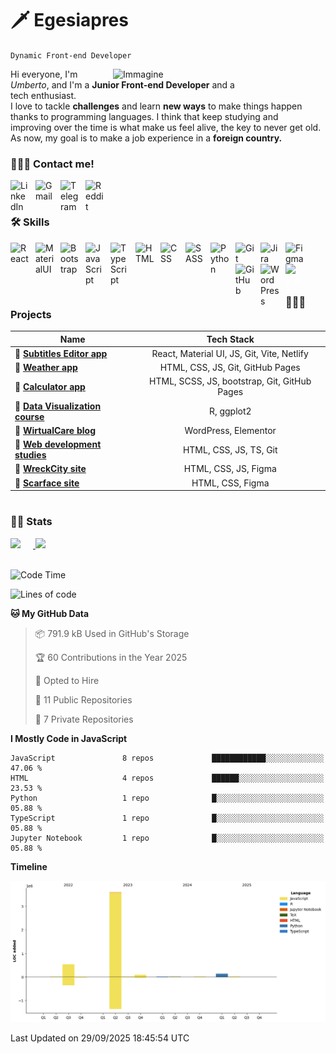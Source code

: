 # 🗡️ Egesiapres

`Dynamic Front-end Developer`

<img src="https://cdn.dribbble.com/users/1201592/screenshots/9078494/media/422a760a51cef7de2fa3db9daf697853.gif" alt="Immagine" width="340px" align="right" />

Hi everyone, I'm _Umberto_, and I'm a **Junior Front-end Developer** and a<br>tech enthusiast.<br> I love to tackle **challenges** and learn **new ways** to make things happen<br>thanks to programming languages. I think that keep studying and<br>improving over the time is what make us feel alive, the key to never get old.<br>As now, my goal is to make a job experience in a **foreign country.**

<!-- cosa sto facendo ora -->

<!-- If you like my profile, don't forget to hit the ⭐️ button -->

### 💁🏼‍♂️ Contact me!

<a href="https://www.linkedin.com/in/umberto-pasinetti/?locale=en_US" target="_blank"><img align='left' alt='LinkedIn' width='30px' src="https://cdn.jsdelivr.net/gh/devicons/devicon/icons/linkedin/linkedin-original.svg" style='padding-right: 10px;'/></a>
<a href="https://mail.google.com/mail/u/0/?fs=1&tf=cm&source=mailto&to=pasinetti96@gmail.com" target="_blank"><img align='left' alt='Gmail' width='30px' src="https://img.icons8.com/color/96/gmail-new.png" style='margin-right: 10px'/></a>
<a href="https://telegram.me/Egesiapres" target="_blank"><img align='left' alt='Telegram' width='30px' src="https://img.icons8.com/color/96/telegram-app--v1.png" style='margin-right: 10px'/></a>
<a href="https://www.reddit.com/user/Egesiapres" target="_blank"><img align='left' alt='Reddit' width='30px' src="https://img.icons8.com/external-tal-revivo-color-tal-revivo/96/external-reddit-gives-you-the-best-of-the-internet-in-one-place-logo-color-tal-revivo.png" style='margin-right: 10px'/></a>
<br />

#

### 🛠️ Skills

<img align="left" alt="React" width="30px" style="padding-right:10px;" src="https://cdn.jsdelivr.net/gh/devicons/devicon/icons/react/react-original.svg" />
<img align="left" alt="MaterialUI" width="30px" style="padding-right:10px;" src="https://cdn.jsdelivr.net/gh/devicons/devicon/icons/materialui/materialui-plain.svg" />
<img align="left" alt="Bootstrap" width="30px" style="padding-right:10px;" src="https://cdn.jsdelivr.net/gh/devicons/devicon/icons/bootstrap/bootstrap-original.svg" />
<img align="left" alt="JavaScript" width="30px" style="padding-right:10px;" src="https://cdn.jsdelivr.net/gh/devicons/devicon/icons/javascript/javascript-plain.svg" />
<img align="left" alt="TypeScript" width="30px" style="padding-right:10px;" src="https://cdn.jsdelivr.net/gh/devicons/devicon/icons/typescript/typescript-plain.svg" />
<img align="left" alt="HTML" width="30px" style="padding-right:10px;" src="https://cdn.jsdelivr.net/gh/devicons/devicon/icons/html5/html5-plain.svg" />
<img align="left" alt="CSS" width="30px" style="padding-right:10px;" src="https://cdn.jsdelivr.net/gh/devicons/devicon/icons/css3/css3-plain.svg" />
<img align="left" alt="SASS" width="30px" style="padding-right:10px;" src="https://cdn.jsdelivr.net/gh/devicons/devicon/icons/sass/sass-original.svg" />
<img align="left" alt="Python" width="30px" style="padding-right:10px;" src="https://cdn.jsdelivr.net/gh/devicons/devicon/icons/python/python-original.svg" />
<img align="left" alt="Git" width="30px" style="padding-right:10px;" src="https://cdn.jsdelivr.net/gh/devicons/devicon/icons/git/git-original.svg" />
<img align="left" alt="Jira" width="30px" style="padding-right:10px;" src="https://cdn.jsdelivr.net/gh/devicons/devicon/icons/jira/jira-original.svg" />
<img align="left" alt="Figma" width="30px" style="padding-right:10px;" src="https://cdn.jsdelivr.net/gh/devicons/devicon/icons/figma/figma-original.svg" />
<img align="left" alt="GitHub" width="30px" style="padding-right:10px;" src="https://cdn.jsdelivr.net/gh/devicons/devicon/icons/github/github-original.svg" />
<img align="left" alt="WordPress" width="30px" style="padding-right:10px;" src="https://cdn.jsdelivr.net/gh/devicons/devicon/icons/wordpress/wordpress-plain.svg" />
<img align="left" alt="LaTex" width="30px" style="padding-right:10px; color: #ffffff" src="https://cdn.jsdelivr.net/gh/devicons/devicon/icons/latex/latex-original.svg" />
<br />

#

### 👨🏼‍🏭 Projects

| Name                                                                          |                  Tech Stack                  |
| ----------------------------------------------------------------------------- | :------------------------------------------: |
| 🔗 [**Subtitles Editor app**](https://github.com/Egesiapres/subEditor-app)    |  React, Material UI, JS, Git, Vite, Netlify  |
| 🔗 [**Weather app**](https://github.com/Egesiapres/weather-app)               |       HTML, CSS, JS, Git, GitHub Pages       |
| 🔗 [**Calculator app**](https://github.com/Egesiapres/calculator-app)         | HTML, SCSS, JS, bootstrap, Git, GitHub Pages |
| 🔗 [**Data Visualization course**](https://github.com/Egesiapres/dataViz)     |                  R, ggplot2                  |
| 🔗 [**WirtualCare blog**](https://github.com/Egesiapres/wirtualCare-blog)     |             WordPress, Elementor             |
| 🔗 [**Web development studies**](https://github.com/Egesiapres/webDev-skills) |            HTML, CSS, JS, TS, Git            |
| 🔗 [**WreckCity site**](https://github.com/Egesiapres/wreckCity-site)         |             HTML, CSS, JS, Figma             |
| 🔗 [**Scarface site**](https://github.com/Egesiapres/scarface-site)           |               HTML, CSS, Figma               |

#

### 🕵🏼 Stats

<a href="https://github.com/Egesiapres">
  <img height="180px" src="https://github-readme-stats.vercel.app/api?username=Egesiapres&show_icons=true&theme=tokyonight" style="margin-right: 20px" />
</a>
<a href="https://github.com/Egesiapres">
  <img height="180px" src="https://github-readme-stats.vercel.app/api/top-langs/?username=Egesiapres&layout=compact&theme=tokyonight&langs_count=10&hide=r,php&card_width=375">
</a>
<br />
<br />

<!--START_SECTION:waka-->
![Code Time](http://img.shields.io/badge/Code%20Time-1%2C722%20hrs%2049%20mins-blue)

![Lines of code](https://img.shields.io/badge/From%20Hello%20World%20I%27ve%20Written-4.4%20million%20lines%20of%20code-blue)

**🐱 My GitHub Data** 

> 📦 791.9 kB Used in GitHub's Storage 
 > 
> 🏆 60 Contributions in the Year 2025
 > 
> 💼 Opted to Hire
 > 
> 📜 11 Public Repositories 
 > 
> 🔑 7 Private Repositories 
 > 
**I Mostly Code in JavaScript** 

```text
JavaScript               8 repos             ████████████░░░░░░░░░░░░░   47.06 % 
HTML                     4 repos             ██████░░░░░░░░░░░░░░░░░░░   23.53 % 
Python                   1 repo              █░░░░░░░░░░░░░░░░░░░░░░░░   05.88 % 
TypeScript               1 repo              █░░░░░░░░░░░░░░░░░░░░░░░░   05.88 % 
Jupyter Notebook         1 repo              █░░░░░░░░░░░░░░░░░░░░░░░░   05.88 % 
```



**Timeline**

![Lines of Code chart](https://raw.githubusercontent.com/Egesiapres/Egesiapres/master/assets/bar_graph.png)


 Last Updated on 29/09/2025 18:45:54 UTC
<!--END_SECTION:waka-->
